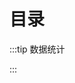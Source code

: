 # 目录

:::tip 数据统计
<!-- 列入目录文章 <words type='total' chapter='/' /> 篇，实际文章总数 <words type='finish' chapter='/' /> 篇（含目录外文章），
合计总字数 <words type='span' chapter='/' />  字，最后更新日期 <words type='updatedText' />。 -->
:::